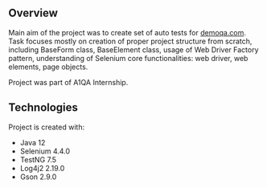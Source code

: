 ## Overview 
Main aim of the project was to create set of auto tests for [demoqa.com](https://demoqa.com/). Task focuses mostly on creation of proper project structure from scratch, including BaseForm class, BaseElement class, usage of Web Driver Factory pattern, understanding of Selenium core functionalities: web driver, web elements, page objects. 

Project was part of A1QA Internship.

## Technologies
Project is created with:
-	Java 12
-	Selenium 4.4.0
-	TestNG 7.5
- Log4j2 2.19.0
- Gson 2.9.0

